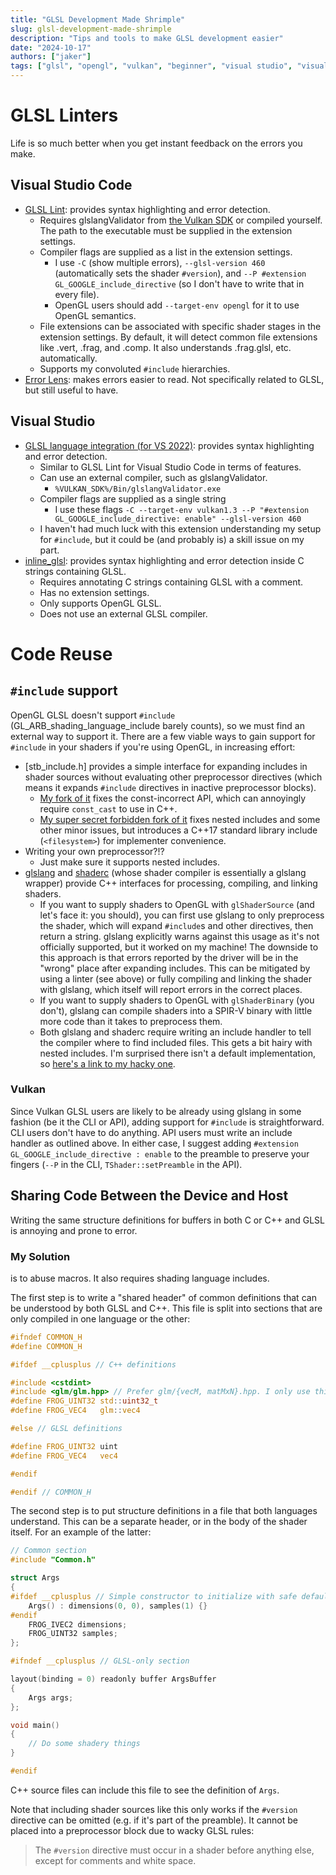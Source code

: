 ```yaml
---
title: "GLSL Development Made Shrimple"
slug: glsl-development-made-shrimple
description: "Tips and tools to make GLSL development easier"
date: "2024-10-17"
authors: ["jaker"]
tags: ["glsl", "opengl", "vulkan", "beginner", "visual studio", "visual studio code", "article"]
---
```


# GLSL Linters

Life is so much better when you get instant feedback on the errors you make.

<!-- truncate -->

## Visual Studio Code
- [GLSL Lint](https://marketplace.visualstudio.com/items?itemName=dtoplak.vscode-glsllint): provides syntax highlighting and error detection.
	- Requires glslangValidator from [the Vulkan SDK](https://www.lunarg.com/vulkan-sdk/) or compiled yourself. The path to the executable must be supplied in the extension settings.
	- Compiler flags are supplied as a list in the extension settings.
		- I use `-C` (show multiple errors), `--glsl-version 460` (automatically sets the shader `#version`), and `--P #extension GL_GOOGLE_include_directive` (so I don't have to write that in every file).
		- OpenGL users should add `--target-env opengl` for it to use OpenGL semantics.
	- File extensions can be associated with specific shader stages in the extension settings. By default, it will detect common file extensions like .vert, .frag, and .comp. It also understands .frag.glsl, etc. automatically.
	- Supports my convoluted `#include` hierarchies.
- [Error Lens](https://marketplace.visualstudio.com/items?itemName=usernamehw.errorlens): makes errors easier to read. Not specifically related to GLSL, but still useful to have.

## Visual Studio
- [GLSL language integration (for VS 2022)](https://marketplace.visualstudio.com/items?itemName=DanielScherzer.GLSL2022): provides syntax highlighting and error detection.
	- Similar to GLSL Lint for Visual Studio Code in terms of features.
	- Can use an external compiler, such as glslangValidator.
		- `%VULKAN_SDK%/Bin/glslangValidator.exe`
	- Compiler flags are supplied as a single string
		- I use these flags `-C --target-env vulkan1.3 --P "#extension GL_GOOGLE_include_directive: enable" --glsl-version 460`
	- I haven't had much luck with this extension understanding my setup for `#include`, but it could be (and probably is) a skill issue on my part.
- [inline_glsl](https://marketplace.visualstudio.com/items?itemName=kristian-r.inlineglsl): provides syntax highlighting and error detection inside C strings containing GLSL.
	- Requires annotating C strings containing GLSL with a comment.
	- Has no extension settings.
	- Only supports OpenGL GLSL.
	- Does not use an external GLSL compiler.

# Code Reuse

## `#include` support
OpenGL GLSL doesn't support `#include` (GL_ARB_shading_language_include barely counts), so we must find an external way to support it. There are a few viable ways to gain support for `#include` in your shaders if you're using OpenGL, in increasing effort:

- [stb_include.h] provides a simple interface for expanding includes in shader sources without evaluating other preprocessor directives (which means it expands `#include` directives in inactive preprocessor blocks).
	- [My fork of it](https://github.com/nothings/stb/pull/1336) fixes the const-incorrect API, which can annoyingly require `const_cast` to use in C++.
	- [My super secret forbidden fork of it](https://github.com/JuanDiegoMontoya/Frogfood/blob/main/vendor/stb_include.h) fixes nested includes and some other minor issues, but introduces a C++17 standard library include (`<filesystem>`) for implementer convenience.
- Writing your own preprocessor?!?
	- Just make sure it supports nested includes.
- [glslang](https://github.com/KhronosGroup/glslang) and [shaderc](https://github.com/google/shaderc) (whose shader compiler is essentially a glslang wrapper) provide C++ interfaces for processing, compiling, and linking shaders.
	- If you want to supply shaders to OpenGL with `glShaderSource` (and let's face it: you should), you can first use glslang to only preprocess the shader, which will expand `#include`s and other directives, then return a string. glslang explicitly warns against this usage as it's not officially supported, but it worked on my machine! The downside to this approach is that errors reported by the driver will be in the "wrong" place after expanding includes. This can be mitigated by using a linter (see above) or fully compiling and linking the shader with glslang, which itself will report errors in the correct places.
	- If you want to supply shaders to OpenGL with `glShaderBinary` (you don't), glslang can compile shaders into a SPIR-V binary with little more code than it takes to preprocess them.
	- Both glslang and shaderc require writing an include handler to tell the compiler where to find included files. This gets a bit hairy with nested includes. I'm surprised there isn't a default implementation, so [here's a link to my hacky one](https://github.com/JuanDiegoMontoya/Frogfood/blob/main/src/Fvog/Shader2.cpp#L70-L116).

### Vulkan

Since Vulkan GLSL users are likely to be already using glslang in some fashion (be it the CLI or API), adding support for `#include` is straightforward. CLI users don't have to do anything. API users must write an include handler as outlined above. In either case, I suggest adding `#extension GL_GOOGLE_include_directive : enable` to the preamble to preserve your fingers (`--P` in the CLI, `TShader::setPreamble` in the API).
## Sharing Code Between the Device and Host
Writing the same structure definitions for buffers in both C or C++ and GLSL is annoying and prone to error.
### My Solution
is to abuse macros. It also requires shading language includes.

The first step is to write a "shared header" of common definitions that can be understood by both GLSL and C++. This file is split into sections that are only compiled in one language or the other:
```c
#ifndef COMMON_H
#define COMMON_H

#ifdef __cplusplus // C++ definitions

#include <cstdint>
#include <glm/glm.hpp> // Prefer glm/{vecM, matMxN}.hpp. I only use this for brevity
#define FROG_UINT32 std::uint32_t
#define FROG_VEC4   glm::vec4

#else // GLSL definitions

#define FROG_UINT32 uint
#define FROG_VEC4   vec4

#endif

#endif // COMMON_H
```

The second step is to put structure definitions in a file that both languages understand. This can be a separate header, or in the body of the shader itself. For an example of the latter:
```c
// Common section
#include "Common.h"

struct Args
{
#ifdef __cplusplus // Simple constructor to initialize with safe defaults
	Args() : dimensions(0, 0), samples(1) {}
#endif
	FROG_IVEC2 dimensions;
	FROG_UINT32 samples;
};

#ifndef __cplusplus // GLSL-only section

layout(binding = 0) readonly buffer ArgsBuffer
{
	Args args;
};

void main()
{
	// Do some shadery things
}

#endif
```

C++ source files can include this file to see the definition of `Args`.

Note that including shader sources like this only works if the `#version` directive can be omitted (e.g. if it's part of the preamble). It cannot be placed into a preprocessor block due to wacky GLSL rules:
> The `#version` directive must occur in a shader before anything else, except for comments and white space.